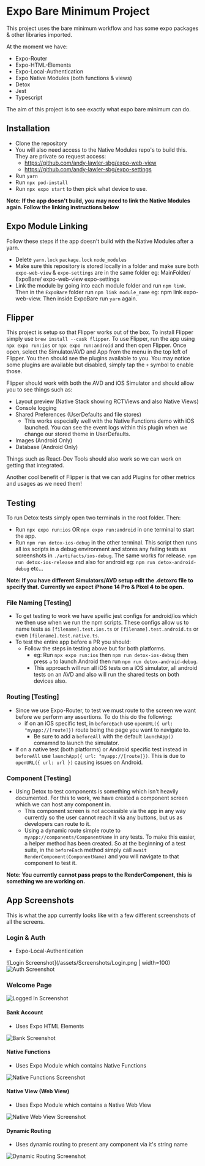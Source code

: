 # Expo Bare Minimum Project

This project uses the bare minimum workflow and has some expo packages & other libraries imported.

At the moment we have:

- Expo-Router
- Expo-HTML-Elements
- Expo-Local-Authentication
- Expo Native Modules (both functions & views)
- Detox
- Jest
- Typescript

The aim of this project is to see exactly what expo bare minimum can do.

## Installation

- Clone the repository
- You will also need access to the Native Modules repo's to build this. They are private so request access:
  - https://github.com/andy-lawler-sbg/expo-web-view
  - https://github.com/andy-lawler-sbg/expo-settings
- Run `yarn`
- Run `npx pod-install`
- Run `npx expo start` to then pick what device to use.

**Note: If the app doesn't build, you may need to link the Native Modules again. Follow the linking instructions below**

## Expo Module Linking

Follow these steps if the app doesn't build with the Native Modules after a yarn.

- Delete `yarn.lock` `package.lock` `node_modules`
- Make sure this repository is stored locally in a folder and make sure both `expo-web-view` & `expo-settings` are in the same folder eg:
  MainFolder/
  ExpoBare/
  expo-web-view
  expo-settings
- Link the module by going into each module folder and run `npm link`. Then in the `ExpoBare` folder run `npm link module_name` eg: npm link expo-web-view. Then inside ExpoBare run `yarn` again.

## Flipper

This project is setup so that Flipper works out of the box. To install Flipper simply use `brew install --cask flipper`. To use Flipper, run the app using `npx expo run:ios` or `npx expo run:android` and then open Flipper. Once open, select the Simulator/AVD and App from the menu in the top left of Flipper. You then should see the plugins available to you. You may notice some plugins are available but disabled, simply tap the `+` symbol to enable those.

Flipper should work with both the AVD and iOS Simulator and should allow you to see things such as:

- Layout preview (Native Stack showing RCTViews and also Native Views)
- Console logging
- Shared Preferences (UserDefaults and file stores)
  - This works especially well with the Native Functions demo with iOS launched. You can see the event logs within this plugin when we change our stored theme in UserDefaults.
- Images (Android Only)
- Database (Android Only)

Things such as React-Dev Tools should also work so we can work on getting that integrated.

Another cool benefit of Flipper is that we can add Plugins for other metrics and usages as we need them!

## Testing

To run Detox tests simply open two terminals in the root folder. Then:

- Run `npx expo run:ios` OR `npx expo run:android` in one terminal to start the app.
- Run `npm run detox-ios-debug` in the other terminal. This script then runs all ios scripts in a debug environment and stores any failing tests as screenshots in `./artifacts/ios-debug`. The same works for release. `npm run detox-ios-release` and also for android eg: `npm run detox-android-debug` etc...

**Note: If you have different Simulators/AVD setup edit the .detoxrc file to specify that. Currently we expect iPhone 14 Pro & Pixel 4 to be open.**

### File Naming [Testing]

- To get testing to work we have speific jest configs for android/ios which we then use when we run the npm scripts. These configs allow us to name tests as `[filename].test.ios.ts` or `[filename].test.android.ts` or even `[filename].test.native.ts`.
- To test the entire app before a PR you should:
  - Follow the steps in testing above but for both platforms.
    - eg: Run `npx expo run:ios` then `npm run detox-ios-debug` then press `a` to launch Android then run `npm run detox-android-debug`.
    - This approach will run all iOS tests on a iOS simulator, all android tests on an AVD and also will run the shared tests on both devices also.

### Routing [Testing]

- Since we use Expo-Router, to test we must route to the screen we want before we perform any assertions. To do this do the following:
  - if on an iOS specific test, in `beforeEach` use `openURL({ url: "myapp://[route]})` route being the page you want to navigate to.
    - Be sure to add a `beforeAll` with the default `launchApp()` comamnd to launch the simulator.
- if on a native test (both platforms) or Android specific test instead in `beforeAll` use `launchApp({ url: "myapp://[route]})`. This is due to `openURL({ url: url })` causing issues on Android.

### Component [Testing]

- Using Detox to test components is something which isn't heavily documented. For this to work, we have created a component screen which we can host any component in.
  - This component screen is not accessible via the app in any way currently so the user cannot reach it via any buttons, but us as developers can route to it.
  - Using a dynamic route simple route to `myapp://components/ComponentName` in any tests. To make this easier, a helper method has been created. So at the beginning of a test suite, in the `beforeEach` method simply call `await RenderComponent(ComponentName)` and you will navigate to that component to test it.

**Note: You currently cannot pass props to the RenderComponent, this is something we are working on.**

## App Screenshots

This is what the app currently looks like with a few different screenshots of all the screens.

### Login & Auth

- Expo-Local-Authentication

![Login Screenshot](/assets/Screenshots/Login.png | width=100)
![Auth Screenshot](/assets/Screenshots/Auth.png "Auth")

### Welcome Page

![Logged In Screenshot](/assets/Screenshots/LoggedIn.png "Logged In")

#### Bank Account

- Uses Expo HTML Elements

![Bank Screenshot](/assets/Screenshots/ExpoHTMLElements.png "Bank Account")

#### Native Functions

- Uses Expo Module which contains Native Functions

![Native Functions Screenshot](/assets/Screenshots/NativeFunctions.png "Native Functions")

#### Native View (Web View)

- Uses Expo Module which contains a Native Web View

![Native Web View Screenshot](/assets/Screenshots/NativeWebView.png "Native Web View")

#### Dynamic Routing

- Uses dynamic routing to present any component via it's string name

![Dynamic Routing Screenshot](/assets/Screenshots/DynamicRouting.png "Dynamic Routing")
